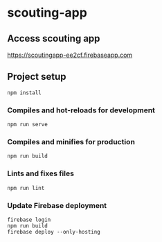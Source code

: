 # scouting-app

## Access scouting app
https://scoutingapp-ee2cf.firebaseapp.com

## Project setup
```
npm install
```

### Compiles and hot-reloads for development
```
npm run serve
```

### Compiles and minifies for production
```
npm run build
```

### Lints and fixes files
```
npm run lint
```

### Update Firebase deployment
```
firebase login
npm run build
firebase deploy --only-hosting
```

